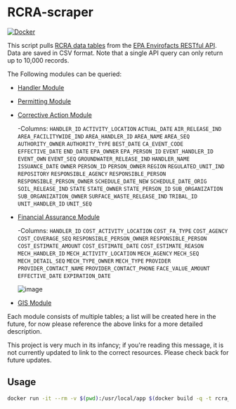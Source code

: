 # RCRA-scraper

[![Docker](https://github.com/geocoug/sdwis-scraper/workflows/docker%20build/badge.svg)](https://github.com/geocoug/sdwis-scraper/actions/workflows/docker-build.yml)

This script pulls [RCRA data tables](https://www.epa.gov/enviro/rcra-info-model) from the [EPA Envirofacts RESTful API](https://www.epa.gov/enviro/web-services). Data are saved in CSV format. Note that a single API query can only return up to 10,000 records.

The Following modules can be queried:

- [Handler Module](https://www.epa.gov/node/238683)
  
- [Permitting Module](https://www.epa.gov/node/96229)
  
- [Corrective Action Module](https://www.epa.gov/node/238681)
  
    -Columns:
      `HANDLER_ID`
      `ACTIVITY_LOCATION`
      `ACTUAL_DATE`
      `AIR_RELEASE_IND`
      `AREA_FACILITYWIDE_IND`
      `AREA_HANDLER_ID`
      `AREA_NAME`
      `AREA_SEQ`
      `AUTHORITY_OWNER`
      `AUTHORITY_TYPE`
      `BEST_DATE`
      `CA_EVENT_CODE`
      `EFFECTIVE_DATE`
      `END_DATE`
      `EPA_OWNER`
      `EPA_PERSON_ID`
      `EVENT_HANDLER_ID`
      `EVENT_OWN`
      `EVENT_SEQ`
      `GROUNDWATER_RELEASE_IND`
      `HANDLER_NAME`
      `ISSUANCE_DATE`
      `OWNER`
      `PERSON_ID`
      `PERSON_OWNER`
      `REGION`
      `REGULATED_UNIT_IND`
      `REPOSITORY`
      `RESPONSIBLE_AGENCY`
      `RESPONSIBLE_PERSON`
      `RESPONSIBLE_PERSON_OWNER`
      `SCHEDULE_DATE_NEW`
      `SCHEDULE_DATE_ORIG`
      `SOIL_RELEASE_IND`
      `STATE`
      `STATE_OWNER`
      `STATE_PERSON_ID`
      `SUB_ORGANIZATION`
      `SUB_ORGANIZATION_OWNER`
      `SURFACE_WASTE_RELEASE_IND`
      `TRIBAL_ID`
      `UNIT_HANDLER_ID`
      `UNIT_SEQ`
  
- [Financial Assurance Module](https://www.epa.gov/node/238675)
  
    -Columns:
      `HANDLER_ID`
      `COST_ACTIVITY_LOCATION`
      `COST_FA_TYPE`
      `COST_AGENCY`
      `COST_COVERAGE_SEQ`
      `RESPONSIBLE_PERSON_OWNER`
      `RESPONSIBLE_PERSON`
      `COST_ESTIMATE_AMOUNT`
      `COST_ESTIMATE_DATE`
      `COST_ESTIMATE_REASON`
      `MECH_HANDLER_ID`
      `MECH_ACTIVITY_LOCATION`
      `MECH_AGENCY`
      `MECH_SEQ`
      `MECH_DETAIL_SEQ`
      `MECH_TYPE_OWNER`
      `MECH_TYPE`
      `PROVIDER`
      `PROVIDER_CONTACT_NAME`
      `PROVIDER_CONTACT_PHONE`
      `FACE_VALUE_AMOUNT`
      `EFFECTIVE_DATE`
      `EXPIRATION_DATE`
  
  ![image](https://github.com/SescoEnvDev/RCRA-scraper/assets/134627586/0c528d18-e80b-48a8-9785-05d8a557a924)

- [GIS Module](https://www.epa.gov/node/238679)

Each module consists of multiple tables; a list will be created here in the future, for now please reference the above links for a more detailed description.

This project is very much in its infancy; if you're reading this message, it is not currently updated to link to the correct resources. Please check back for future updates.

## Usage

```sh
docker run -it --rm -v $(pwd):/usr/local/app $(docker build -q -t rcra_scraper .)
```

